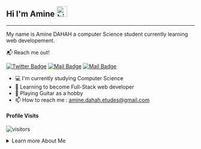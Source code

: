 ## Hi I'm Amine <img src="https://user-images.githubusercontent.com/1303154/88677602-1635ba80-d120-11ea-84d8-d263ba5fc3c0.gif" width="28px" alt="hi">
-----

My name is Amine DAHAH a computer Science student currently learning web developement.

:mailbox_with_mail: Reach me out!

[![Twitter Badge](https://img.shields.io/badge/-@Amine_DH27-1ca0f1?style=flat&labelColor=1ca0f1&logo=twitter&logoColor=white&link=https://twitter.com/Amine_DH27)](https://twitter.com/Amine_DH27) 
[![Mail Badge](https://img.shields.io/badge/-@Amine_DH27-e84393?style=flat&labelColor=e84392&logo=instagram&logoColor=white)](https://www.instagram.com/Amine_DH27/) 
[![Mail Badge](https://img.shields.io/badge/-DAHAH_AMINE-c0392b?style=flat&labelColor=c0392b&logo=gmail&logoColor=white)](mailto:amine.dahah.etudes@gmail.com)

- :computer: I'm currently studying Computer Science
- :sparkler: Learning to become Full-Stack web developer
- :guitar: Playing Guitar as a hobby
- 📫 How to reach me : amine.dahah.etudes@gmail.com  

#### Profile Visits 

![visitors](https://visitor-badge.glitch.me/badge?page_id=aminedh27.aminedh27)

<details>
<summary>
Learn more About Me
</summary>
#### Coding Stats

<!--START_SECTION:waka-->
<!--END_SECTION:waka-->

#### Github Stats
[![amine's GitHub stats](https://github-readme-stats.vercel.app/api?username=aminedh27&count_private=true&theme=tokyonight&hide=contribs,prs)](https://github.com/anuraghazra/github-readme-stats)

</details>
<!---
aminedh27/aminedh27 is a ✨ special ✨ repository because its `README.md` (this file) appears on your GitHub profile.
You can click the Preview link to take a look at your changes.
--->
